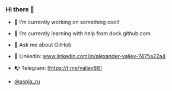 ### Hi there 👋

- 🔭 I’m currently working on something cool!
- 🌱 I’m currently learning with help from dock.github.com
- 💬 Ask me about GitHub
- 🔮 Linkedin: www.linkedin.com/in/alexander-valiev-7475a22a4
- 📭 Telegram: [https://t.me/valiev88]

- [@aspia_ru](http://t-do.ru/aspia_ru "Telegram channel")

